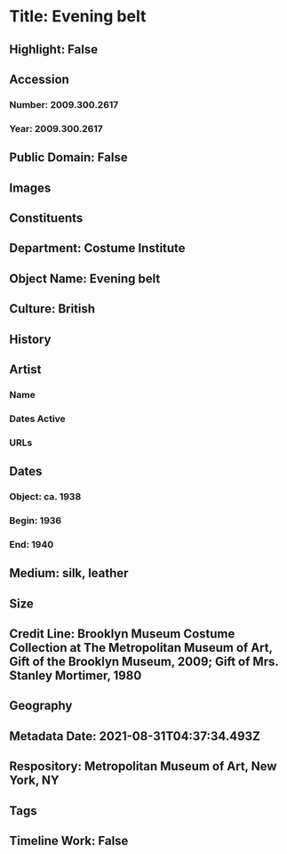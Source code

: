 # Title: Evening belt
## Highlight: False
## Accession
### Number: 2009.300.2617
### Year: 2009.300.2617
## Public Domain: False
## Images
## Constituents
## Department: Costume Institute
## Object Name: Evening belt
## Culture: British
## History
## Artist
### Name
### Dates Active
### URLs
## Dates
### Object: ca. 1938
### Begin: 1936
### End: 1940
## Medium: silk, leather
## Size
## Credit Line: Brooklyn Museum Costume Collection at The Metropolitan Museum of Art, Gift of the Brooklyn Museum, 2009; Gift of Mrs. Stanley Mortimer, 1980
## Geography
## Metadata Date: 2021-08-31T04:37:34.493Z
## Respository: Metropolitan Museum of Art, New York, NY
## Tags
## Timeline Work: False
